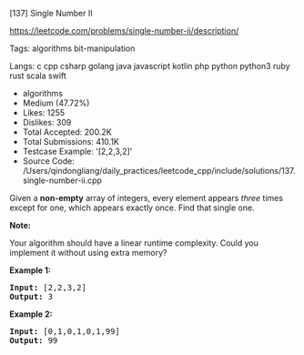 [137] Single Number II  

https://leetcode.com/problems/single-number-ii/description/

Tags:   algorithms   bit-manipulation 

Langs:  c   cpp   csharp   golang   java   javascript   kotlin   php   python   python3   ruby   rust   scala   swift 

* algorithms
* Medium (47.72%)
* Likes:    1255
* Dislikes: 309
* Total Accepted:    200.2K
* Total Submissions: 410.1K
* Testcase Example:  '[2,2,3,2]'
* Source Code:       /Users/qindongliang/daily_practices/leetcode_cpp/include/solutions/137.single-number-ii.cpp

<p>Given a <strong>non-empty</strong>&nbsp;array of integers, every element appears <em>three</em> times except for one, which appears exactly once. Find that single one.</p>

<p><strong>Note:</strong></p>

<p>Your algorithm should have a linear runtime complexity. Could you implement it without using extra memory?</p>

<p><strong>Example 1:</strong></p>

<pre>
<strong>Input:</strong> [2,2,3,2]
<strong>Output:</strong> 3
</pre>

<p><strong>Example 2:</strong></p>

<pre>
<strong>Input:</strong> [0,1,0,1,0,1,99]
<strong>Output:</strong> 99</pre>

